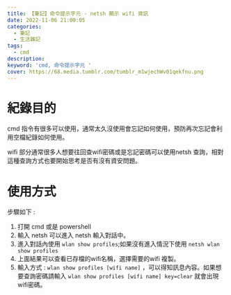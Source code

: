 ```yaml
---
title: 【筆記】命令提示字元 - netsh 顯示 wifi 資訊
date: 2022-11-06 21:00:05
categories: 
  - 筆記 
  - 生活雜記
tags: 
  - cmd
description:
keyword: 'cmd, 命令提示字元 '
cover: https://68.media.tumblr.com/tumblr_m1wjechWv01qekfnu.png
---
```


# 紀錄目的
cmd 指令有很多可以使用，通常太久沒使用會忘記如何使用，預防再次忘記會利用空檔紀錄如何使用。

wifi 部分通常很多人想要往回查wifi密碼或是忘記密碼可以使用netsh 查詢，相對這種查詢方式也要開始思考是否有沒有資安問題。


# 使用方式
步驟如下 :
1. 打開 cmd 或是 powershell 
2. 輸入 netsh 可以進入 netsh 輸入對話中。
3. 進入對話內使用 ```wlan show profiles```;如果沒有進入情況下使用 ```netsh wlan show profiles```
4. 上面結果可以查看已存檔的wifi名稱，選擇需要的wifi 複製。
5. 輸入方式 : ```wlan show profiles [wifi name]``` ，可以得知訊息內容。如果想要查詢密碼請輸入 ```wlan show profiles [wifi name] key=clear``` 就會出現wifi密碼。


